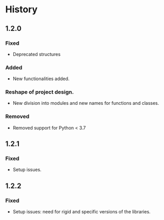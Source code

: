 # History

## 1.2.0
### Fixed
- Deprecated structures

### Added
- New functionalities added.

### Reshape of project design.
- New division into modules and new names for functions and classes.

### Removed
- Removed support for Python < 3.7

## 1.2.1
### Fixed
- Setup issues.

## 1.2.2
### Fixed
- Setup issues: need for rigid and specific versions of the libraries.